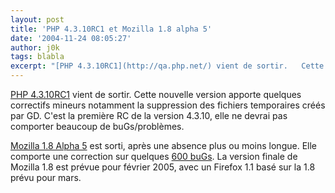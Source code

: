```yaml
---
layout: post
title: 'PHP 4.3.10RC1 et Mozilla 1.8 alpha 5'
date: '2004-11-24 08:05:27'
author: j0k
tags: blabla
excerpt: "[PHP 4.3.10RC1](http://qa.php.net/) vient de sortir.   Cette nouvelle version apporte quelques correctifs mineurs notamment la suppression des fichiers temporaires créés par GD.   C'est la première RC de la version 4.3.10, elle ne devrai pas comporter beaucoup de buGs/problèmes.  \n  \n[Mozilla 1.8 Alpha      …"
---
```


[PHP 4.3.10RC1](http://qa.php.net/) vient de sortir.   Cette nouvelle version apporte quelques correctifs mineurs notamment la suppression des fichiers temporaires créés par GD.   C'est la première RC de la version 4.3.10, elle ne devrai pas comporter beaucoup de buGs/problèmes.

[Mozilla 1.8 Alpha 5](http://www.mozilla.org/releases/#1.8a5) est sorti, après une absence plus ou moins longue. Elle comporte une correction sur quelques [600 buGs](http://www.mozilla.org/releases/mozilla1.8a5/changelog.html). La version finale de Mozilla 1.8 est prévue pour février 2005, avec un Firefox 1.1 basé sur la 1.8 prévu pour mars.
